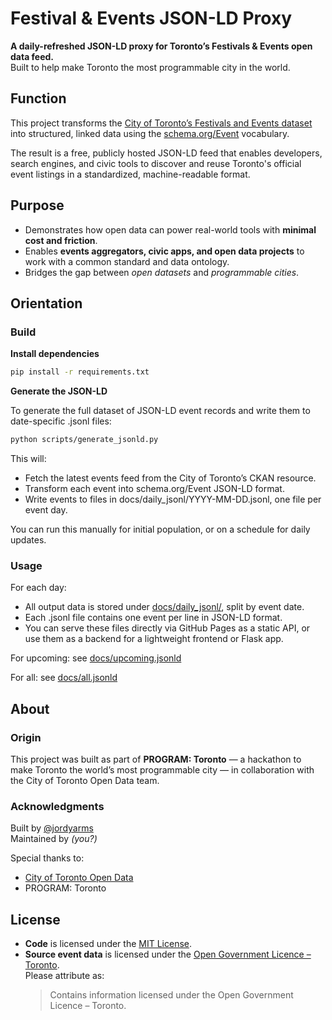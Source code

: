 # Festival & Events JSON-LD Proxy

**A daily-refreshed JSON-LD proxy for Toronto’s Festivals & Events open data feed.**  
Built to help make Toronto the most programmable city in the world.

## Function

This project transforms the [City of Toronto’s Festivals and Events dataset](https://open.toronto.ca/dataset/festivals-events/) into structured, linked data using the [schema.org/Event](https://schema.org/Event) vocabulary.

The result is a free, publicly hosted JSON-LD feed that enables developers, search engines, and civic tools to discover and reuse Toronto's official event listings in a standardized, machine-readable format.

## Purpose

- Demonstrates how open data can power real-world tools with **minimal cost and friction**.
- Enables **events aggregators, civic apps, and open data projects** to work with a common standard and data ontology.
- Bridges the gap between _open datasets_ and _programmable cities_.

## Orientation

### Build

**Install dependencies**

```zsh
pip install -r requirements.txt
```

**Generate the JSON-LD**

To generate the full dataset of JSON-LD event records and write them to date-specific .jsonl files:

```zsh
python scripts/generate_jsonld.py
```

This will:

- Fetch the latest events feed from the City of Toronto’s CKAN resource.
- Transform each event into schema.org/Event JSON-LD format.
- Write events to files in docs/daily_jsonl/YYYY-MM-DD.jsonl, one file per event day.

You can run this manually for initial population, or on a schedule for daily updates.

### Usage

For each day:
- All output data is stored under [docs/daily_jsonl/](docs/daily_jsonl/), split by event date.
- Each .jsonl file contains one event per line in JSON-LD format.
- You can serve these files directly via GitHub Pages as a static API, or use them as a backend for a lightweight frontend or Flask app.

For upcoming:
see [docs/upcoming.jsonld](docs/upcoming.jsonld)

For all:
see [docs/all.jsonld](docs/all.jsonld)

## About

### Origin

This project was built as part of **PROGRAM: Toronto** — a hackathon to make Toronto the world’s most programmable city — in collaboration with the City of Toronto Open Data team.

### Acknowledgments

Built by [@jordyarms](https://github.com/jordyarms)  
Maintained by _(you?)_

Special thanks to:

- [City of Toronto Open Data](https://open.toronto.ca/)
- PROGRAM: Toronto

## License

- **Code** is licensed under the [MIT License](LICENSE).
- **Source event data** is licensed under the [Open Government Licence – Toronto](https://open.toronto.ca/open-data-licence/).  
  Please attribute as:
  > Contains information licensed under the Open Government Licence – Toronto.
